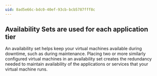 ```yaml
---
uid: 8ad5e66c-bdc0-40ef-93cb-bcb5787fff8c
---
```

## Availability Sets are used for each application tier

<div class="alert is-warning"><p>An availability set helps keep your virtual machines available during downtime, such as during maintenance. Placing two or more similarly configured virtual machines in an availability set creates the redundancy needed to maintain availability of the applications or services that your virtual machine runs.</p></div>

